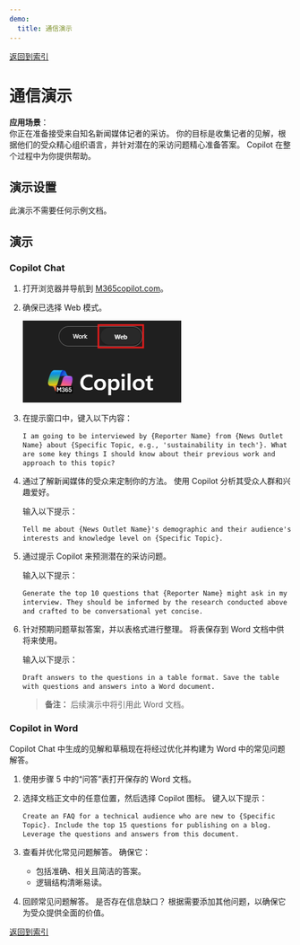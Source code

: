 ```yaml
---
demo:
  title: 通信演示
---
```


[返回到索引](https://microsoftlearning.github.io/MS-4021-Copilot-Immersion-Experience/)

# 通信演示

**应用场景**：  
你正在准备接受来自知名新闻媒体记者的采访。 你的目标是收集记者的见解，根据他们的受众精心组织语言，并针对潜在的采访问题精心准备答案。 Copilot 在整个过程中为你提供帮助。

## 演示设置

此演示不需要任何示例文档。

## 演示

### Copilot Chat

1. 打开浏览器并导航到 [M365copilot.com](https://m365copilot.com/)。

1. 确保已选择 Web 模式。

    ![显示 Web 模式选项卡的屏幕截图。](../Prompts/Media/web-mode.png)

1. 在提示窗口中，键入以下内容：

    ```text
    I am going to be interviewed by {Reporter Name} from {News Outlet Name} about {Specific Topic, e.g., 'sustainability in tech'}. What are some key things I should know about their previous work and approach to this topic?
    ```

1. 通过了解新闻媒体的受众来定制你的方法。 使用 Copilot 分析其受众人群和兴趣爱好。

    输入以下提示：

    ```text
    Tell me about {News Outlet Name}'s demographic and their audience's interests and knowledge level on {Specific Topic}.
    ```

1. 通过提示 Copilot 来预测潜在的采访问题。

    输入以下提示：

    ```text
    Generate the top 10 questions that {Reporter Name} might ask in my interview. They should be informed by the research conducted above and crafted to be conversational yet concise.
    ```

1. 针对预期问题草拟答案，并以表格式进行整理。 将表保存到 Word 文档中供将来使用。

    输入以下提示：

    ```text
    Draft answers to the questions in a table format. Save the table with questions and answers into a Word document.
    ```

    > **备注：** 后续演示中将引用此 Word 文档。

### Copilot in Word

Copilot Chat 中生成的见解和草稿现在将经过优化并构建为 Word 中的常见问题解答。

1. 使用步骤 5 中的“问答”表打开保存的 Word 文档。

1. 选择文档正文中的任意位置，然后选择 Copilot 图标。 键入以下提示：

    ```text
    Create an FAQ for a technical audience who are new to {Specific Topic}. Include the top 15 questions for publishing on a blog. Leverage the questions and answers from this document.
    ```

1. 查看并优化常见问题解答。 确保它：
    - 包括准确、相关且简洁的答案。
    - 逻辑结构清晰易读。

1. 回顾常见问题解答。 是否存在信息缺口？ 根据需要添加其他问题，以确保它为受众提供全面的价值。

[返回到索引](https://microsoftlearning.github.io/MS-4021-Copilot-Immersion-Experience/)
